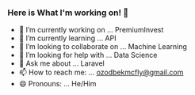 ### Here is What I'm working on! 👋



- 🔭 I’m currently working on ... PremiumInvest
- 🌱 I’m currently learning ... API
- 👯 I’m looking to collaborate on ... Machine Learning
- 🤔 I’m looking for help with ... Data Science
- 💬 Ask me about ... Laravel
- 📫 How to reach me: ... ozodbekmcfly@gmail.com
- 😄 Pronouns: ... He/Him
<!-- - ⚡ Fun fact: ...  -->
